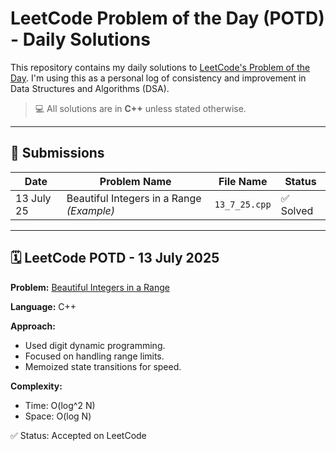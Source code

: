 #  LeetCode Problem of the Day (POTD) - Daily Solutions

This repository contains my daily solutions to [LeetCode's Problem of the Day](https://leetcode.com/problemset/all/). I'm using this as a personal log of consistency and improvement in Data Structures and Algorithms (DSA).

> 💻 All solutions are in **C++** unless stated otherwise.

---

## 📅 Submissions

| Date       | Problem Name                                  | File Name        | Status   |
|------------|-----------------------------------------------|------------------|----------|
| 13 July 25 | Beautiful Integers in a Range *(Example)*     | `13_7_25.cpp`    | ✅ Solved |

---
## 🗓️ LeetCode POTD - 13 July 2025

**Problem:** [Beautiful Integers in a Range](https://leetcode.com/problems/beautiful-integers/)

**Language:** C++

**Approach:**
- Used digit dynamic programming.
- Focused on handling range limits.
- Memoized state transitions for speed.

**Complexity:**
- Time: O(log^2 N)
- Space: O(log N)

✅ Status: Accepted on LeetCode


